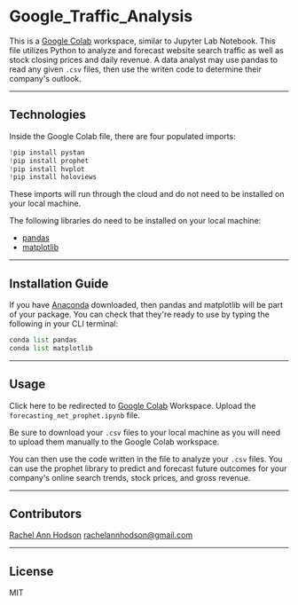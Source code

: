 # Google_Traffic_Analysis

This is a [Google Colab](https://colab.research.google.com/) workspace, similar to Jupyter Lab Notebook. This file utilizes Python to analyze and forecast website search traffic as well as stock closing prices and daily revenue. A data analyst may use pandas to read any given `.csv` files, then use the writen code to determine their company's outlook.

---

## Technologies

Inside the Google Colab file, there are four populated imports:

```python
!pip install pystan
!pip install prophet
!pip install hvplot
!pip install holoviews
```

These imports will run through the cloud and do not need to be installed on your local machine.

The following libraries do need to be installed on your local machine:

* [pandas](https://pandas.pydata.org/)
* [matplotlib](https://pandas.pydata.org/pandas-docs/version/0.13/visualization.html)

---

## Installation Guide

If you have [Anaconda](https://www.anaconda.com/products/distribution) downloaded, then pandas and matplotlib will be part of your package. You can check that they're ready to use by typing the following in your CLI terminal:

```python
conda list pandas
conda list matplotlib
```

---

## Usage

Click here to be redirected to [Google Colab](https://colab.research.google.com/) Workspace. Upload the `forecasting_net_prophet.ipynb` file.

Be sure to download your `.csv` files to your local machine as you will need to upload them manually to the Google Colab workspace. 

You can then use the code written in the file to analyze your `.csv` files. You can use the prophet library to predict and forecast future outcomes for your company's online search trends, stock prices, and gross revenue.

---

## Contributors

[Rachel Ann Hodson](https://www.linkedin.com/in/rachelannhodson/)
rachelannhodson@gmail.com

---

## License

MIT